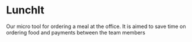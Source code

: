 LunchIt
=======
Our micro tool for ordering a meal at the office. It is aimed to save time on ordering food and payments between the team members